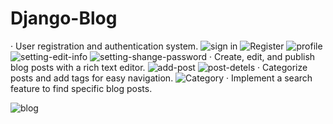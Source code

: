 # Django-Blog
·	User registration and authentication system.
![sign in](https://github.com/the-taghi-yassin/Django-Blog/assets/133910287/0ddc98ad-3034-426d-a013-5515ce0af072)
![Register](https://github.com/the-taghi-yassin/Django-Blog/assets/133910287/30c1b946-3962-46c7-ad2b-5dd9cef4adb6)
![profile](https://github.com/the-taghi-yassin/Django-Blog/assets/133910287/3b09c58b-6d6d-4b6e-ba6e-d6aeb2db4d66)
![setting-edit-info](https://github.com/the-taghi-yassin/Django-Blog/assets/133910287/960e3eb9-2977-470a-8897-d7575970321e)
![setting-shange-password](https://github.com/the-taghi-yassin/Django-Blog/assets/133910287/7acad563-2538-4bac-80b0-bd70e56b163b)
·	Create, edit, and publish blog posts with a rich text editor.
![add-post](https://github.com/the-taghi-yassin/Django-Blog/assets/133910287/452d4458-7add-465c-8af1-07a4764e56eb)
![post-detels](https://github.com/the-taghi-yassin/Django-Blog/assets/133910287/1dc09e27-e2d5-4be2-8c1a-eda15697e44c)
·	Categorize posts and add tags for easy navigation.
![Category](https://github.com/the-taghi-yassin/Django-Blog/assets/133910287/0851120b-bd73-4792-923d-eb7a73ceb11e)
·	Implement a search feature to find specific blog posts.

![blog](https://github.com/the-taghi-yassin/Django-Blog/assets/133910287/671ecffb-7a1e-47cd-8320-f7e675b01d07)
